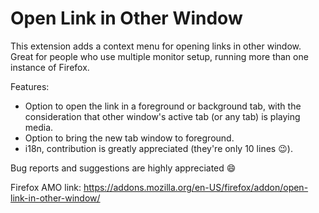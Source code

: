 # Open Link in Other Window

This extension adds a context menu for opening links in other window. Great for people
who use multiple monitor setup, running more than one instance of Firefox.

Features:

* Option to open the link in a foreground or background tab, with the consideration
that other window's active tab (or any tab) is playing media.
* Option to bring the new tab window to foreground.
* i18n, contribution is greatly appreciated (they're only 10 lines :wink:).

Bug reports and suggestions are highly appreciated :smile:

Firefox AMO link: https://addons.mozilla.org/en-US/firefox/addon/open-link-in-other-window/
